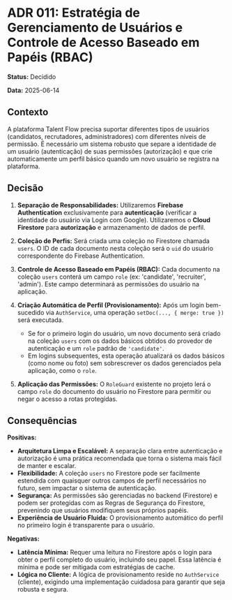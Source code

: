# ADR 011: Estratégia de Gerenciamento de Usuários e Controle de Acesso Baseado em Papéis (RBAC)

**Status:** Decidido

**Data:** 2025-06-14

## Contexto

A plataforma Talent Flow precisa suportar diferentes tipos de usuários (candidatos, recrutadores, administradores) com diferentes níveis de permissão. É necessário um sistema robusto que separe a identidade de um usuário (autenticação) de suas permissões (autorização) e que crie automaticamente um perfil básico quando um novo usuário se registra na plataforma.

## Decisão

1.  **Separação de Responsabilidades:** Utilizaremos **Firebase Authentication** exclusivamente para **autenticação** (verificar a identidade do usuário via Login com Google). Utilizaremos o **Cloud Firestore** para **autorização** e armazenamento de dados de perfil.

2.  **Coleção de Perfis:** Será criada uma coleção no Firestore chamada `users`. O ID de cada documento nesta coleção será o `uid` do usuário correspondente do Firebase Authentication.

3.  **Controle de Acesso Baseado em Papéis (RBAC):** Cada documento na coleção `users` conterá um campo `role` (ex: 'candidate', 'recruiter', 'admin'). Este campo determinará as permissões do usuário na aplicação.

4.  **Criação Automática de Perfil (Provisionamento):** Após um login bem-sucedido via `AuthService`, uma operação `setDoc(..., { merge: true })` será executada.
    * Se for o primeiro login do usuário, um novo documento será criado na coleção `users` com os dados básicos obtidos do provedor de autenticação e um `role` padrão de `'candidate'`.
    * Em logins subsequentes, esta operação atualizará os dados básicos (como nome ou foto) sem sobrescrever os dados gerenciados pela aplicação, como o `role`.

5.  **Aplicação das Permissões:** O `RoleGuard` existente no projeto lerá o campo `role` do documento do usuário no Firestore para permitir ou negar o acesso a rotas protegidas.

## Consequências

**Positivas:**
* **Arquitetura Limpa e Escalável:** A separação clara entre autenticação e autorização é uma prática recomendada que torna o sistema mais fácil de manter e escalar.
* **Flexibilidade:** A coleção `users` no Firestore pode ser facilmente estendida com quaisquer outros campos de perfil necessários no futuro, sem impactar o sistema de autenticação.
* **Segurança:** As permissões são gerenciadas no backend (Firestore) e podem ser protegidas com as Regras de Segurança do Firestore, prevenindo que usuários modifiquem seus próprios papéis.
* **Experiência de Usuário Fluida:** O provisionamento automático do perfil no primeiro login é transparente para o usuário.

**Negativas:**
* **Latência Mínima:** Requer uma leitura no Firestore após o login para obter o perfil completo do usuário, incluindo seu papel. Essa latência é mínima e pode ser mitigada com estratégias de cache.
* **Lógica no Cliente:** A lógica de provisionamento reside no `AuthService` (cliente), exigindo uma implementação cuidadosa para garantir que seja robusta e segura.